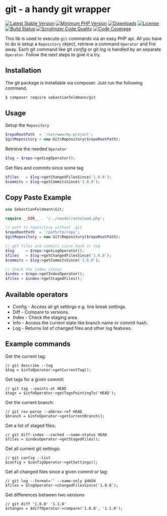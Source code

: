 # git - a handy git wrapper

[![Latest Stable Version](https://poser.pugx.org/sebastianfeldmann/git/v/stable.svg)](https://packagist.org/packages/sebastianfeldmann/git)
[![Minimum PHP Version](https://img.shields.io/badge/php-%3E%3D%207.1-8892BF.svg)](https://php.net/)
[![Downloads](https://img.shields.io/packagist/dt/sebastianfeldmann/git.svg?v1)](https://packagist.org/packages/sebastianfeldmann/git)
[![License](https://poser.pugx.org/sebastianfeldmann/git/license.svg)](https://packagist.org/packages/sebastianfeldmann/git)
[![Build Status](https://travis-ci.org/sebastianfeldmann/git.svg?branch=master)](https://travis-ci.org/sebastianfeldmann/git)
[![Scrutinizer Code Quality](https://scrutinizer-ci.com/g/sebastianfeldmann/git/badges/quality-score.png?b=master)](https://scrutinizer-ci.com/g/sebastianfeldmann/git/?branch=master)
[![Code Coverage](https://scrutinizer-ci.com/g/sebastianfeldmann/git/badges/coverage.png?b=master)](https://scrutinizer-ci.com/g/sebastianfeldmann/git/?branch=master)

This lib is used to execute `git` commands via an easy PHP api. 
All you have to do is setup a `Repository` object, retrieve a command `Operator`
and fire away. Each git command like git _config_ or git _log_ is handled
by an separate `Operator`. Follow the next steps to give it a try.


## Installation

The git package is installable via composer. Just run the following command.

```bash
$ composer require sebastianfeldmann/git
```

## Usage

Setup the `Repository`
```php
$repoRootPath  = '/var/www/my-project';
$gitRepository = new Git\Repository($repoRootPath);
```

Retrieve the needed `Operator`
```php
$log = $repo->getLogOperator();
```

Get files and commits since some tag
```php
$files   = $log->getChangedFilesSince('1.0.0');
$commits = $log->getCommitsSince('1.0.0');
```
## Copy Paste Example

```php
use SebastianFeldmann\Git;

require __DIR__ . '/../vendor/autoload.php';

// path to repository without .git
$repoRootPath  = '/path/to/repo';
$gitRepository = new Git\Repository($repoRootPath);

// get files and commits since hash or tag
$log     = $repo->getLogOperator();
$files   = $log->getChangedFilesSince('1.0.0');
$commits = $log->getCommitsSince('1.0.0');

// check the index status
$index = $repo->getIndexOperator();
$files = $index->getStagedFiles();
```

## Available operators

- Config - Access all git settings e.g. line break settings. 
- Diff - Compare to versions.
- Index - Check the staging area.
- Info - Access the current state like branch name or commit hash.  
- Log - Returns list of changed files and other log features.

## Example commands

Get the current tag:

    // git describe --tag
    $tag = $infoOperator->getCurrentTag(); 

Get tags for a given commit:

    // git tag --points-at HEAD
    $tags = $infoOperator->getTagsPointingTo('HEAD'); 

Get the current branch:

    // git rev-parse --abbrev-ref HEAD
    $branch = $infoOperator->getCurrentBranch(); 
    
Get a list of staged files:

    // git diff-index --cached --name-status HEAD
    $files = $indexOperator->getStagedFiles();
    
Get all current git settings:

    // git config --list
    $config = $configOperator->getSettings();
    
Get all changed files since a given commit or tag:

    // git log --format='' --name-only $HASH
    $files = $logOperator->changedFilesSince('1.0.0');

Get differences between two versions

    // git diff '1.0.0' '1.1.0'
    $changes = $diffOperator->compare('1.0.0', '1.1.0');
